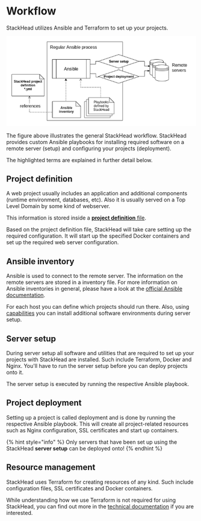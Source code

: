 # Workflow

StackHead utilizes Ansible and Terraform to set up your projects.

![StackHead process](../.gitbook/assets/stackhead-process.png)

The figure above illustrates the general StackHead workflow. StackHead provides custom Ansible playbooks for installing required software on a remote server \(setup\) and configuring your projects \(deployment\).

The highlighted terms are explained in further detail below.

## Project definition

A web project usually includes an application and additional components \(runtime environment, databases, etc\). Also it is usually served on a Top Level Domain by some kind of webserver.

This information is stored inside a [**project definition** file](../configuration/project-definition.md).

Based on the project definition file, StackHead will take care setting up the required configuration. It will start up the specified Docker containers and set up the required web server configuration.

## Ansible inventory

Ansible is used to connect to the remote server. The information on the remote servers are stored in a inventory file. For more information on Ansible inventories in general, please have a look at the [official Ansible documentation](https://docs.ansible.com/ansible/latest/user_guide/intro_inventory.html).

For each host you can define which projects should run there. Also, using [capabilities](https://github.com/getstackhead/stackhead/tree/6ca2bd55402c905abf8800901fe17f81ad066cf8/Documentation/configuration/capabilities.md) you can install additional software environments during server setup.

## Server setup

During server setup all software and utilities that are required to set up your projects with StackHead are installed. Such include Terraform, Docker and Nginx. You'll have to run the server setup before you can deploy projects onto it.

The server setup is executed by running the respective Ansible playbook.

## Project deployment

Setting up a project is called deployment and is done by running the respective Ansible playbook. This will create all project-related resources such as Nginx configuration, SSL certificates and start up containers.

{% hint style="info" %}
Only servers that have been set up using the StackHead **server setup** can be deployed onto!
{% endhint %}

## Resource management

StackHead uses Terraform for creating resources of any kind. Such include configuration files, SSL certificates and Docker containers.

While understanding how we use Terraform is not required for using StackHead, you can find out more in the [technical documentation](../technical-documentation/terraform.md) if you are interested.

